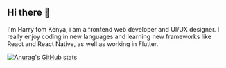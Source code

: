 ## Hi there 👋

I'm Harry fom Kenya, i am a frontend web developer and UI/UX designer. I really enjoy coding in new languages and learning new frameworks like React and React Native, as well as working in Flutter.

[![Anurag's GitHub stats](https://github-readme-stats.vercel.app/api?username=Harry3342)](https://github.com/anuraghazra/github-readme-stats)
